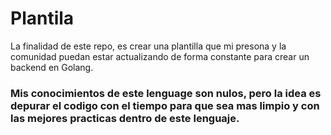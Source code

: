 # Plantila
La finalidad de este repo, es crear una plantilla que mi presona y la comunidad puedan estar actualizando de forma constante para crear un backend en Golang. 

### Mis conocimientos de este lenguage son nulos, pero la idea es depurar el codigo con el tiempo para que sea mas limpio y con las mejores practicas dentro de este lenguaje.